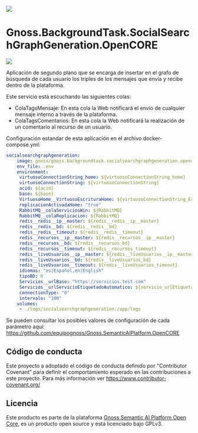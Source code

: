 ![](https://content.gnoss.ws/imagenes/proyectos/personalizacion/7e72bf14-28b9-4beb-82f8-e32a3b49d9d3/cms/logognossazulprincipal.png)


# Gnoss.BackgroundTask.SocialSearchGraphGeneration.OpenCORE

![](https://github.com/equipognoss/Gnoss.BackgroundTask.SocialSearchGraphGeneration.OpenCORE/workflows/BuildSocialSearchGraphGeneration/badge.svg)

Aplicación de segundo plano que se encarga de insertar en el grafo de búsqueda de cada usuario los triples de los mensajes que envía y recibe dentro de la plataforma.

Este servicio está escuchando las siguientes colas: 

* ColaTagsMensaje: En esta cola la Web notificará el envío de cualquier mensaje interno a través de la plataforma. 
* ColaTagsComentarios: En esta cola la Web notificará la realización de un comentario al recurso de un usuario. 

Configuración estandar de esta aplicación en el archivo docker-compose.yml: 

```yml
socialsearchgraphgeneration:
    image: gnoss/gnoss.backgroundtask.socialsearchgraphgeneration.opencore
    env_file: .env
    environment:
     virtuosoConnectionString_home: ${virtuosoConnectionString_home}
     virtuosoConnectionString: ${virtuosoConnectionString}
     acid: ${acid}
     base: ${base}
     VirtuosoHome__VirtuosoEscrituraHome: ${virtuosoConnectionString_Escriturahome}
     replicacionActivadaHome: "true"
     RabbitMQ__colaServiciosWin: ${RabbitMQ}
     RabbitMQ__colaReplicacion: ${RabbitMQ}
     redis__redis__ip__master: ${redis__redis__ip__master}
     redis__redis__bd: ${redis__redis__bd}
     redis__redis__timeout: ${redis__redis__timeout}
     redis__recursos__ip__master: ${redis__recursos__ip__master}
     redis__recursos__bd: ${redis__recursos_bd}
     redis__recursos__timeout: ${redis__recursos_timeout}
     redis__liveUsuarios__ip__master: ${redis__liveUsuarios__ip__master}
     redis__liveUsuarios__bd: ${redis__liveUsuarios_bd}
     redis__liveUsuarios__timeout: ${redis__liveUsuarios_timeout}
     idiomas: "es|Español,en|English"
     tipoBD: 0
     Servicios__urlBase: "https://servicios.test.com"
     Servicios__urlServicioEtiquetadoAutomatico: ${servicio_urlEtiquetadoAutomatico}
     connectionType: "0"
     intervalo: "100"
    volumes:
     - ./logs/socialsearchgraphgeneration:/app/logs
```

Se pueden consultar los posibles valores de configuración de cada parámetro aquí: https://github.com/equipognoss/Gnoss.SemanticAIPlatform.OpenCORE

## Código de conducta
Este proyecto a adoptado el código de conducta definido por "Contributor Covenant" para definir el comportamiento esperado en las contribuciones a este proyecto. Para más información ver https://www.contributor-covenant.org/

## Licencia
Este producto es parte de la plataforma [Gnoss Semantic AI Platform Open Core](https://github.com/equipognoss/Gnoss.SemanticAIPlatform.OpenCORE), es un producto open source y está licenciado bajo GPLv3. 

